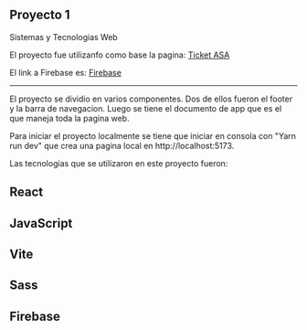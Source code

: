 ## Proyecto 1

Sistemas y Tecnologias Web

El proyecto fue utilizanfo como base la pagina: [Ticket ASA](https://ticketasa.gt)

El link a Firebase es: [Firebase]()

--------------------------------------------

El proyecto se dividio en varios componentes. Dos de ellos fueron el footer y la barra de navegacion. 
Luego se tiene el documento de app que es el que maneja toda la pagina web.

Para iniciar el proyecto localmente se tiene que iniciar en consola con "Yarn run dev" que crea una pagina local en http://localhost:5173.

Las tecnologias que se utilizaron en este proyecto fueron:

## React
## JavaScript
## Vite
## Sass
## Firebase
